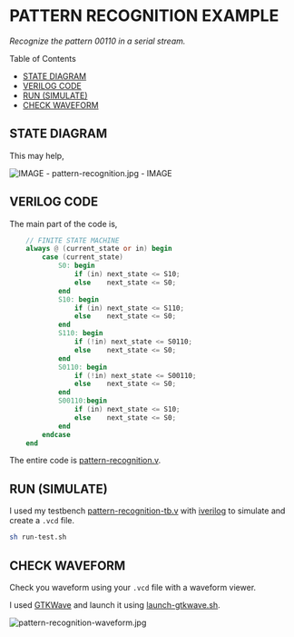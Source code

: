 # PATTERN RECOGNITION EXAMPLE

_Recognize the pattern 00110 in a serial stream._

Table of Contents

* [STATE DIAGRAM](https://github.com/JeffDeCola/my-verilog-examples/tree/master/sequential-logic/finite-state-machines/pattern-recognition#state-diagram)
* [VERILOG CODE](https://github.com/JeffDeCola/my-verilog-examples/tree/master/sequential-logic/finite-state-machines/pattern-recognition#verilog-code)
* [RUN (SIMULATE)](https://github.com/JeffDeCola/my-verilog-examples/tree/master/sequential-logic/finite-state-machines/pattern-recognition#run-simulate)
* [CHECK WAVEFORM](https://github.com/JeffDeCola/my-verilog-examples/tree/master/sequential-logic/finite-state-machines/pattern-recognition#check-waveform)

## STATE DIAGRAM

This may help,

![IMAGE - pattern-recognition.jpg - IMAGE](../../../docs/pics/pattern-recognition.jpg)

## VERILOG CODE

The main part of the code is,

```verilog
    // FINITE STATE MACHINE
    always @ (current_state or in) begin
        case (current_state)
            S0: begin
                if (in) next_state <= S10;
                else    next_state <= S0;
            end
            S10: begin
                if (in) next_state <= S110;
                else    next_state <= S0;
            end
            S110: begin
                if (!in) next_state <= S0110;
                else    next_state <= S0;
            end
            S0110: begin
                if (!in) next_state <= S00110;
                else    next_state <= S0;
            end
            S00110:begin
                if (in) next_state <= S10;
                else    next_state <= S0;
            end
        endcase
    end
```

The entire code is
[pattern-recognition.v](pattern-recognition.v).

## RUN (SIMULATE)

I used my testbench
[pattern-recognition-tb.v](pattern-recognition-tb.v) with
[iverilog](https://github.com/JeffDeCola/my-cheat-sheets/tree/master/hardware/tools/simulation/iverilog-cheat-sheet)
to simulate and create a `.vcd` file.

```bash
sh run-test.sh
```

## CHECK WAVEFORM

Check you waveform using your `.vcd` file with a waveform viewer.

I used [GTKWave](https://github.com/JeffDeCola/my-cheat-sheets/tree/master/hardware/tools/simulation/gtkwave-cheat-sheet)
and launch it using
[launch-gtkwave.sh](launch-gtkwave.sh).

![pattern-recognition-waveform.jpg](../../../docs/pics/pattern-recognition-waveform.jpg)
